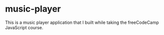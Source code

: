 # music-player
This is a music player application that I built while taking the freeCodeCamp JavaScript course.
